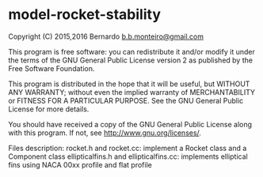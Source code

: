 # model-rocket-stability

Copyright (C) 2015,2016 Bernardo <b.b.monteiro@gmail.com>

This program is free software: you can redistribute it and/or modify it under
the terms of the GNU General Public License version 2 as published by the Free
Software Foundation.

This program is distributed in the hope that it will be useful, but WITHOUT ANY
WARRANTY; without even the implied warranty of MERCHANTABILITY or FITNESS FOR A
PARTICULAR PURPOSE.  See the GNU General Public License for more details.

You should have received a copy of the GNU General Public License along with
this program.  If not, see <http://www.gnu.org/licenses/>.

Files description:
rocket.h and rocket.cc: implement a Rocket class and a Component class
ellipticalfins.h and ellipticalfins.cc: implements elliptical fins using NACA 00xx
    profile and flat profile
